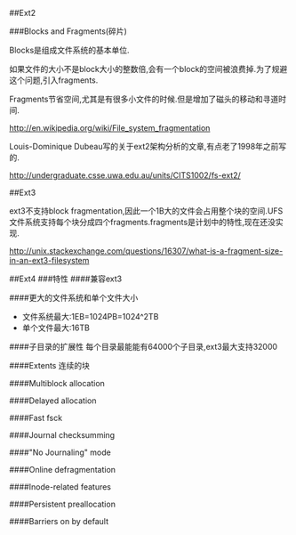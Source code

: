 ##Ext2

###Blocks and Fragments(碎片)

Blocks是组成文件系统的基本单位.

如果文件的大小不是block大小的整数倍,会有一个block的空间被浪费掉.为了规避这个问题,引入fragments.

Fragments节省空间,尤其是有很多小文件的时候.但是增加了磁头的移动和寻道时间.

http://en.wikipedia.org/wiki/File_system_fragmentation

Louis-Dominique Dubeau写的关于ext2架构分析的文章,有点老了1998年之前写的.

http://undergraduate.csse.uwa.edu.au/units/CITS1002/fs-ext2/

##Ext3
 
ext3不支持block fragmentation,因此一个1B大的文件会占用整个块的空间.UFS文件系统支持每个块分成四个fragments.fragments是计划中的特性,现在还没实现.

http://unix.stackexchange.com/questions/16307/what-is-a-fragment-size-in-an-ext3-filesystem

##Ext4 
###特性
####兼容ext3

####更大的文件系统和单个文件大小
* 文件系统最大:1EB=1024PB=1024^2TB
* 单个文件最大:16TB

####子目录的扩展性
每个目录最能能有64000个子目录,ext3最大支持32000

####Extents
连续的块

####Multiblock allocation

####Delayed allocation

####Fast fsck

####Journal checksumming 

####"No Journaling" mode 

####Online defragmentation 

####Inode-related features 

####Persistent preallocation 

####Barriers on by default 
